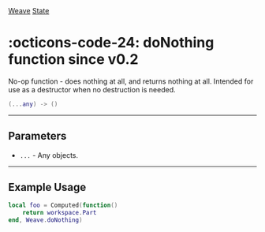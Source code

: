 <nav class="weavedoc-api-breadcrumbs">
	<a href="../..">Weave</a>
	<a href="..">State</a>
</nav>

<h1 class="weavedoc-api-header" markdown>
	<span class="weavedoc-api-icon" markdown>:octicons-code-24:</span>
	<span class="weavedoc-api-name">doNothing</span>
	<span class="weavedoc-api-pills">
		<span class="weavedoc-api-pill-type">function</span>
		<span class="weavedoc-api-pill-since">since v0.2</span>
	</span>
</h1>

No-op function - does nothing at all, and returns nothing at all. Intended for
use as a destructor when no destruction is needed.

```Lua
(...any) -> ()
```

---

## Parameters

- `...` - Any objects.

---

## Example Usage

```Lua
local foo = Computed(function()
	return workspace.Part
end, Weave.doNothing)
```

